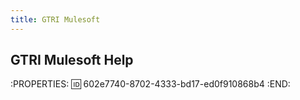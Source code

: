 ```yaml
---
title: GTRI Mulesoft
---
```


## GTRI Mulesoft Help
:PROPERTIES:
:id: 602e7740-8702-4333-bd17-ed0f910868b4
:END:
